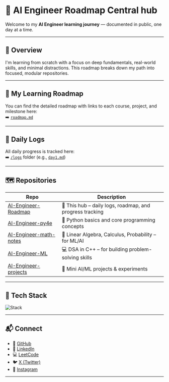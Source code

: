 

# 🧠 AI Engineer Roadmap  Central hub

Welcome to my **AI Engineer learning journey** — documented in public, one day at a time.

---

## 📍 Overview

I'm learning from scratch with a focus on deep fundamentals, real-world skills, and minimal distractions. This roadmap breaks down my path into focused, modular repositories.

---
## 🧭 My Learning Roadmap

You can find the detailed roadmap with links to each course, project, and milestone here:  
➡️ [`roadmap.md`](roadmap.md)

---

## 📅 Daily Logs

All daily progress is tracked here:  
➡️ [`/logs`](logs/) folder (e.g., [`day1.md`](logs/day1.md))

---

## 🗺️ Repositories

| Repo | Description |
|------|-------------|
| [AI-Engineer-Roadmap](https://github.com/your-username/ai-roadmap) | 🌱 This hub – daily logs, roadmap, and progress tracking |
| [AI-Engineer-py4e](https://github.com/your-username/ai-python-foundations) | 🐍 Python basics and core programming concepts |
| [AI-Engineer-math-notes](https://github.com/your-username/ai-math-notes) | 📐 Linear Algebra, Calculus, Probability – for ML/AI |
| [AI-Engineer-ML](https://github.com/your-username/ai-dsa-cpp) | 💻 DSA in C++ – for building problem-solving skills |
| [AI-Engineer-projects](https://github.com/your-username/ai-projects) | 🧪 Mini AI/ML projects & experiments |

---

## 🧩 Tech Stack

<img src="https://skillicons.dev/icons?i=python,cpp,git,vscode,linux,scikit-learn,tensorflow&perline=8" alt="Stack" />

---

## 📬 Connect

- 🐙 [GitHub](https://github.com/GaneshBorse)
- 💬 [LinkedIn](https://www.instagram.com/code.ganesh.borse_/ )
- 💻 [LeetCode](https://leetcode.com/your-id/)  
- 🐦 [X (Twitter)]( https://x.com/geekanex )  
- 📸 [Instagram]( https://www.linkedin.com/in/geekanex/)
---

